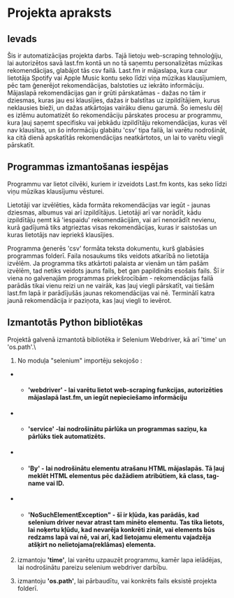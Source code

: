 # Projekta apraksts

## Ievads

Šis ir automatizācijas projekta darbs. Tajā lietoju web-scraping tehnoloģiju, lai autorizētos savā last.fm kontā un no tā saņemtu personalizētas mūzikas rekomendācijas, glabājot tās csv failā. Last.fm ir mājaslapa, kura caur lietotāja Spotify vai Apple Music kontu seko līdzi viņa mūzikas klausījumiem, pēc tam ģenerējot rekomendācijas, balstoties uz iekrāto informāciju. Mājaslapā rekomendācijas gan ir grūti pārskatāmas - dažas no tām ir dziesmas, kuras jau esi klausījies, dažas ir balstītas uz izpildītājiem, kurus neklausies bieži, un dažas atkārtojas vairāku dienu garumā. Šo iemeslu dēļ es izlēmu automatizēt šo rekomendāciju pārskates procesu ar programmu, kura ļauj saņemt specifisku vai jebkādu izpildītāju rekomendācijas, kuras vēl nav klausītas, un šo informāciju glabātu 'csv' tipa failā, lai varētu nodrošināt, ka citā dienā apskatītās rekomendācijas neatkārtotos, un lai to varētu viegli pārskatīt.

## Programmas izmantošanas iespējas

Programmu var lietot cilvēki, kuriem ir izveidots Last.fm konts, kas seko līdzi viņu mūzikas klausījumu vēsturei.

Lietotāji var izvēlēties, kāda formāta rekomendācijas var iegūt - jaunas dziesmas, albumus vai arī izpildītājus. Lietotāji arī var norādīt, kādu izpildītāju ņemt kā 'iespaidu' rekomendācijām, vai arī nenorādīt nevienu, kurā gadījumā tiks atgrieztas visas rekomendācijas, kuras ir saistošas un kuras lietotājs nav iepriekš klausījies.

Programma ģenerēs 'csv' formāta teksta dokumentu, kurš glabāsies programmas folderī. Faila nosaukums tiks veidots atkarībā no lietotāja izvēlēm. Ja programma tiks atkārtoti palaista ar vienām un tām pašām izvēlēm, tad netiks veidots jauns fails, bet gan papildināts esošais fails.
Šī ir viena no galvenajām programmas priekšrocībām - rekomendācijas failā parādās tikai vienu reizi un ne vairāk, kas ļauj viegli pārskatīt, vai tiešām last.fm lapā ir parādījušās jaunas rekomendācijas vai nē. Terminālī katra jaunā rekomendācija ir paziņota, kas ļauj viegli to ievērot.

## Izmantotās Python bibliotēkas

Projektā galvenā izmantotā bibliotēka ir Selenium Webdriver, kā arī 'time' un 'os.path'.\

1. No moduļa "selenium" importēju sekojošo :

- - #### **'webdriver'** - lai varētu lietot web-scraping funkcijas, autorizēties mājaslapā last.fm, un iegūt nepieciešamo informāciju
- - #### **'service'** -lai nodrošinātu pārlūka un programmas saziņu, ka pārlūks tiek automatizēts.
- - #### **'By'** - lai nodrošinātu elementu atrašanu HTML mājaslapās. Tā ļauj meklēt HTML elementus pēc dažādiem atribūtiem, kā class, tag-name vai ID.
- - #### **'NoSuchElementException"** - šī ir kļūda, kas parādās, kad selenium driver nevar atrast tam minēto elementu. Tas tika lietots, lai noķertu kļūdu, kad nevarēja konkrēti zināt, vai elements būs redzams lapā vai nē, vai arī, kad lietojamu elementu vajadzēja atšķirt no nelietojama(reklāmas) elementa.

2. izmantoju **'time'**, lai varētu uzpauzēt programmu, kamēr lapa ielādējas, lai nodrošinātu pareizu selenium webdriver darbību.

3. izmantoju **'os.path'**, lai pārbaudītu, vai konkrēts fails eksistē projekta folderī.
